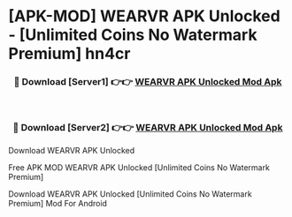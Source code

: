 # [APK-MOD] WEARVR APK Unlocked - [Unlimited Coins No Watermark Premium] hn4cr



<div align="center">
<h3>🔴 Download [Server1] 👉👉 <a href="https://momento.my/?title=WEARVR_APK_Unlocked">WEARVR APK Unlocked Mod Apk</a></h3><br>

<h3>🔴 Download [Server2] 👉👉 <a href="https://momento.my/?title=WEARVR_APK_Unlocked">WEARVR APK Unlocked Mod Apk</a></h3>
</div>



Download WEARVR APK Unlocked 

Free APK MOD WEARVR APK Unlocked [Unlimited Coins No Watermark Premium]

Download WEARVR APK Unlocked [Unlimited Coins No Watermark Premium] Mod For Android
